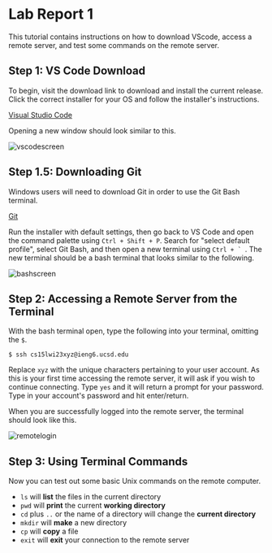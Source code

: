 # Lab Report 1

This tutorial contains instructions on how to download VScode, access a remote server, and test some commands on the remote server.



## Step 1: VS Code Download

To begin, visit the download link to download and install the current release. Click the correct installer for your OS and follow the installer's instructions.

[Visual Studio Code](https://code.visualstudio.com/Download)

Opening a new window should look similar to this.

![vscodescreen](https://user-images.githubusercontent.com/122492228/212778791-fe5bbeba-35cc-4bcf-9c88-68f7e6aaaa01.png)




## Step 1.5: Downloading Git

Windows users will need to download Git in order to use the Git Bash terminal.

[Git](https://git-scm.com/download/win)

Run the installer with default settings, then go back to VS Code and open the command palette using `Ctrl + Shift + P`. Search for "select default profile", select Git Bash, and then open a new terminal using ``Ctrl + ` ``. The new terminal should be a bash terminal that looks similar to the following.

![bashscreen](https://user-images.githubusercontent.com/122492228/212781290-77c11689-9371-467c-ab3e-ebc3d7af6873.png)




## Step 2: Accessing a Remote Server from the Terminal

With the bash terminal open, type the following into your terminal, omitting the `$`.

    $ ssh cs15lwi23xyz@ieng6.ucsd.edu

Replace `xyz` with the unique characters pertaining to your user account. As this is your first time accessing the remote server, it will ask if you wish to continue connecting. Type `yes` and it will return a prompt for your password. Type in your account's password and hit enter/return. 

When you are successfully logged into the remote server, the terminal should look like this.

![remotelogin](https://user-images.githubusercontent.com/122492228/212782277-553eed8e-c324-4c71-addd-70696288e982.png)




## Step 3: Using Terminal Commands

Now you can test out some basic Unix commands on the remote computer. 

- `ls` will **list** the files in the current directory
- `pwd` will **print** the current **working directory**
- `cd` plus `..` or the name of a directory will change the **current directory**
- `mkdir` will **make** a new directory
- `cp` will **copy** a file
- `exit` will **exit** your connection to the remote server

